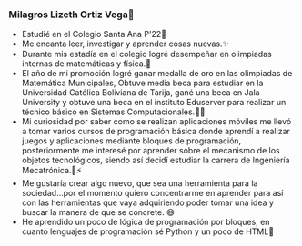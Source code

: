 


  
### Milagros Lizeth Ortiz Vega👋

- Estudié en el Colegio Santa Ana P'22🌱
- Me encanta leer, investigar y aprender cosas nuevas.✨
- Durante mis estadía en el colegio logré desempeñar en olimpiadas internas de matemáticas y física.🔭
- El año de mi promoción logré ganar medalla de oro en las olimpiadas de Matemática Municipales, Obtuve media beca para estudiar en la Universidad Católica Boliviana de Tarija, gané una beca en Jala University y obtuve una beca en el instituto Eduserver para realizar un técnico básico en Sistemas Computacionales.👯✨
- Mi curiosidad por saber como se realizan aplicaciones móviles me llevó a tomar varios cursos de programación básica donde aprendí a realizar juegos y aplicaciones mediante bloques de programación, posteriormente me interesé por aprender sobre el mecanismo de los objetos tecnológicos, siendo así decidí estudiar la carrera de Ingeniería Mecatrónica.🤔⚡
- Me gustaría crear algo nuevo, que sea una herramienta para la sociedad...por el momento quiero concentrarme en aprender para así con las herramientas que vaya adquiriendo poder tomar una idea y buscar la manera de que se concrete. 😄
- He aprendido un poco de lógica de programación por bloques, en cuanto lenguajes de programación sé Python y un poco de HTML💬


